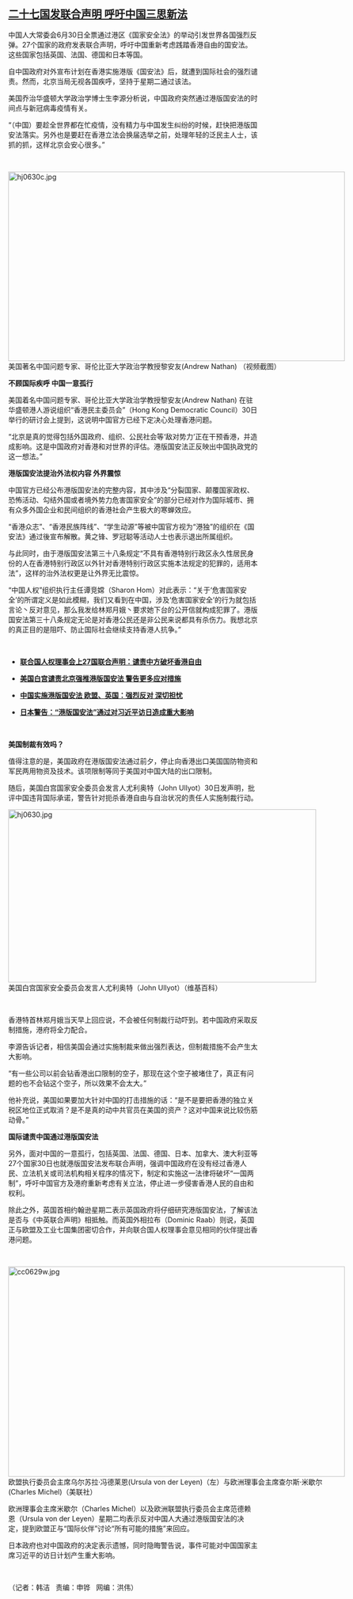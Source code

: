 <!--1593553506000-->
[二十七国发联合声明  呼吁中国三思新法](https://www.rfa.org/mandarin/yataibaodao/gangtai/hj-06302020135810.html)
------

<p>中国人大常委会6月30日全票通过港区《国家安全法》的举动引发世界各国强烈反弹。27个国家的政府发表联合声明，呼吁中国重新考虑践踏香港自由的国安法。这些国家包括英国、法国、德国和日本等国。</p><p>自中国政府对外宣布计划在香港实施港版《国安法》后，就遭到国际社会的强烈谴责。然而，北京当局无视各国疾呼，坚持于星期二通过该法。</p><p>美国乔治华盛顿大学政治学博士生李源分析说，中国政府突然通过港版国安法的时间点与新冠病毒疫情有关。</p><p>“（中国）要趁全世界都在忙疫情，没有精力与中国发生纠纷的时候，赶快把港版国安法落实。另外也是要赶在香港立法会换届选举之前，处理年轻的泛民主人士，该抓的抓，这样北京会安心很多。”</p><p> </p><p><div class="image-inline captioned" style="width:680px;"><div style="width:680px;"><img alt="hj0630c.jpg" height="383" src="https://www.rfa.org/mandarin/yataibaodao/gangtai/hj-06302020135810.html/hj0630c.jpg/image" title="hj0630c.jpg" width="680"/></div><div class="image-caption"><span style="width:680px;">美国著名中国问题专家、哥伦比亚大学政治学教授黎安友(Andrew Nathan) （视频截图）</span><span class="copyright"> </span></div></div></p><p><b>不顾国际疾呼 中国一意孤行</b></p><p>美国着名中国问题专家、哥伦比亚大学政治学教授黎安友(Andrew Nathan) 在驻华盛顿港人游说组织“香港民主委员会”（Hong Kong Democratic Council）30日举行的研讨会上提到，这说明中国官方已经下定决心处理香港问题。</p><p>“北京是真的觉得包括外国政府、组织、公民社会等‘敌对势力’正在干预香港，并造成影响。这是中国政府对香港和对世界的评估。港版国安法正反映出中国执政党的这一想法。”</p><p><b>港版国安法提治外法权内容 外界震惊</b></p><p>中国官方已经公布港版国安法的完整内容，其中涉及“分裂国家、颠覆国家政权、恐怖活动、勾结外国或者境外势力危害国家安全”的部分已经对作为国际城市、拥有众多外国企业和民间组织的香港社会产生极大的寒蝉效应。</p><p>“香港众志”、“香港民族阵线”、“学生动源”等被中国官方视为“港独”的组织在《国安法》通过後宣布解散。黄之锋、罗冠聪等活动人士也表示退出所属组织。</p><p>与此同时，由于港版国安法第三十八条规定“不具有香港特别行政区永久性居民身份的人在香港特别行政区以外针对香港特别行政区实施本法规定的犯罪的，适用本法”，这样的治外法权更是让外界无比震惊。</p><p>“中国人权”组织执行主任谭竞嫦（Sharon Hom）对此表示：“关于‘危害国家安全’的所谓定义是如此模糊，我们又看到在中国，涉及‘危害国家安全’的行为就包括言论丶反对意见，那么我发给林郑月娥丶要求她下台的公开信就构成犯罪了。港版国安法第三十八条规定无论是对香港公民还是非公民来说都具有杀伤力。我想北京的真正目的是阻吓、防止国际社会继续支持香港人抗争。”</p><p> </p><ul><li><b><a class="external-link" href="http://www.rfa.org/mandarin/Xinwen/11-06302020170715.html">联合国人权理事会上27国联合声明：谴责中方破坏香港自由</a></b></li></ul><ul><li><b><a class="external-link" href="http://www.rfa.org/mandarin/Xinwen/8-06302020133838.html">美国白宫谴责北京强推港版国安法 警告更多应对措施</a></b></li></ul><ul><li><b><a class="external-link" href="http://www.rfa.org/mandarin/Xinwen/4-06302020084109.html">中国实施港版国安法 欧盟、英国：强烈反对 深切担忧</a></b></li></ul><ul><li><b><a class="external-link" href="http://www.rfa.org/mandarin/Xinwen/8-06302020134231.html">日本警告：“港版国安法”通过对习近平访日造成重大影响</a></b></li></ul><p> </p><p><b>美国制裁有效吗？</b></p><p>值得注意的是，美国政府在港版国安法通过前夕，停止向香港出口美国国防物资和军民两用物资及技术。该项限制等同于美国对中国大陆的出口限制。</p><p>随后，美国白宫国家安全委员会发言人尤利奥特（John Ullyot）30日发声明，批评中国违背国际承诺，警告针对扼杀香港自由与自治状况的责任人实施制裁行动。</p><p><div class="image-inline captioned" style="width:622px;"><div style="width:622px;"><img alt="hj0630.jpg" height="350" src="https://www.rfa.org/mandarin/yataibaodao/gangtai/hj-06302020135810.html/hj0630.jpg/image" title="hj0630.jpg" width="622"/></div><div class="image-caption"><span style="width:622px;">美国白宫国家安全委员会发言人尤利奥特（John Ullyot）（维基百科）</span><span class="copyright"> </span></div></div></p><p> </p><p>香港特首林郑月娥当天早上回应说，不会被任何制裁行动吓到。若中国政府采取反制措施，港府将全力配合。</p><p>李源告诉记者，相信美国会通过实施制裁来做出强烈表达，但制裁措施不会产生太大影响。</p><p>“有一些公司以前会钻香港出口限制的空子，那现在这个空子被堵住了，真正有问题的也不会钻这个空子，所以效果不会太大。”</p><p>他补充说，美国如果要加大针对中国的打击措施的话：“是不是要把香港的独立关税区地位正式取消？是不是真的动中共官员在美国的资产？这对中国来说比较伤筋动骨。”</p><p><b>国际谴责中国通过港版国安法</b></p><p>另外，面对中国的一意孤行，包括英国、法国、德国、日本、加拿大、澳大利亚等27个国家30日也就港版国安法发布联合声明，强调中国政府在没有经过香港人民、立法机关或司法机构相关程序的情况下，制定和实施这一法律将破坏“一国两制”，呼吁中国官方及港府重新考虑有关立法，停止进一步侵害香港人民的自由和权利。</p><p>除此之外，英国首相约翰逊星期二表示英国政府将仔细研究港版国安法，了解该法是否与《中英联合声明》相抵触。而英国外相拉布（Dominic Raab）则说，英国正与欧盟及工业七国集团密切合作，并向联合国人权理事会意见相同的伙伴提出香港问题。</p><p> </p><p><div class="image-inline captioned" style="width:680px;"><div style="width:680px;"><img alt="cc0629w.jpg" height="425" src="https://www.rfa.org/mandarin/yataibaodao/gangtai/hj-06302020135810.html/cc0629w.jpg/image" title="cc0629w.jpg" width="680"/></div><div class="image-caption"><span style="width:680px;">欧盟执行委员会主席乌尔苏拉·冯德莱恩(Ursula von der Leyen)（左）与欧洲理事会主席查尔斯·米歇尔(Charles Michel)（美联社）</span><span class="copyright"> </span></div></div></p><p>欧洲理事会主席米歇尔（Charles Michel）以及欧洲联盟执行委员会主席范德赖恩（Ursula von der Leyen）星期二均表示反对中国人大通过港版国安法的决定，提到欧盟正与“国际伙伴”讨论“所有可能的措施”来回应。</p><p>日本政府也对中国政府的决定表示遗憾，同时隐晦警告说，事件可能对中国国家主席习近平的访日计划产生重大影响。</p><p> </p><p>（记者：韩洁   责编：申铧   网编：洪伟）</p>
